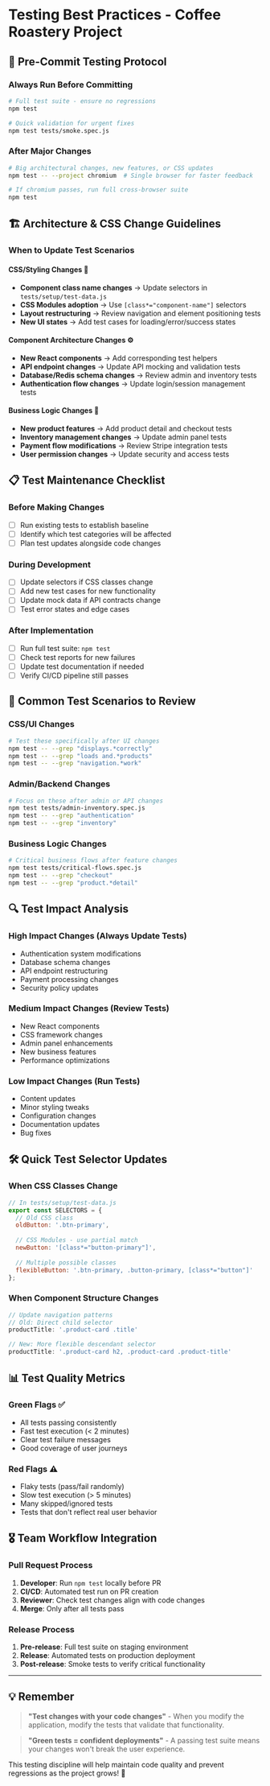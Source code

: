 # Testing Best Practices - Coffee Roastery Project

## 🚀 **Pre-Commit Testing Protocol**

### **Always Run Before Committing**
```bash
# Full test suite - ensure no regressions
npm test

# Quick validation for urgent fixes
npm test tests/smoke.spec.js
```

### **After Major Changes**
```bash
# Big architectural changes, new features, or CSS updates
npm test -- --project chromium  # Single browser for faster feedback

# If chromium passes, run full cross-browser suite
npm test
```

## 🏗️ **Architecture & CSS Change Guidelines**

### **When to Update Test Scenarios**

#### **CSS/Styling Changes** 🎨
- **Component class name changes** → Update selectors in `tests/setup/test-data.js`
- **CSS Modules adoption** → Use `[class*="component-name"]` selectors
- **Layout restructuring** → Review navigation and element positioning tests
- **New UI states** → Add test cases for loading/error/success states

#### **Component Architecture Changes** ⚙️
- **New React components** → Add corresponding test helpers
- **API endpoint changes** → Update API mocking and validation tests
- **Database/Redis schema changes** → Review admin and inventory tests
- **Authentication flow changes** → Update login/session management tests

#### **Business Logic Changes** 💼
- **New product features** → Add product detail and checkout tests
- **Inventory management changes** → Update admin panel tests  
- **Payment flow modifications** → Review Stripe integration tests
- **User permission changes** → Update security and access tests

## 📋 **Test Maintenance Checklist**

### **Before Making Changes**
- [ ] Run existing tests to establish baseline
- [ ] Identify which test categories will be affected
- [ ] Plan test updates alongside code changes

### **During Development**
- [ ] Update selectors if CSS classes change
- [ ] Add new test cases for new functionality
- [ ] Update mock data if API contracts change
- [ ] Test error states and edge cases

### **After Implementation**
- [ ] Run full test suite: `npm test`
- [ ] Check test reports for new failures
- [ ] Update test documentation if needed
- [ ] Verify CI/CD pipeline still passes

## 🎯 **Common Test Scenarios to Review**

### **CSS/UI Changes**
```bash
# Test these specifically after UI changes
npm test -- --grep "displays.*correctly"
npm test -- --grep "loads and.*products" 
npm test -- --grep "navigation.*work"
```

### **Admin/Backend Changes**
```bash
# Focus on these after admin or API changes
npm test tests/admin-inventory.spec.js
npm test -- --grep "authentication"
npm test -- --grep "inventory"
```

### **Business Logic Changes**
```bash
# Critical business flows after feature changes
npm test tests/critical-flows.spec.js
npm test -- --grep "checkout"
npm test -- --grep "product.*detail"
```

## 🔍 **Test Impact Analysis**

### **High Impact Changes** (Always Update Tests)
- Authentication system modifications
- Database schema changes  
- API endpoint restructuring
- Payment processing changes
- Security policy updates

### **Medium Impact Changes** (Review Tests)
- New React components
- CSS framework changes
- Admin panel enhancements
- New business features
- Performance optimizations

### **Low Impact Changes** (Run Tests)
- Content updates
- Minor styling tweaks
- Configuration changes
- Documentation updates
- Bug fixes

## 🛠️ **Quick Test Selector Updates**

### **When CSS Classes Change**
```javascript
// In tests/setup/test-data.js
export const SELECTORS = {
  // Old CSS class
  oldButton: '.btn-primary',
  
  // CSS Modules - use partial match
  newButton: '[class*="button-primary"]',
  
  // Multiple possible classes
  flexibleButton: '.btn-primary, .button-primary, [class*="button"]'
};
```

### **When Component Structure Changes**
```javascript
// Update navigation patterns
// Old: Direct child selector
productTitle: '.product-card .title'

// New: More flexible descendant selector  
productTitle: '.product-card h2, .product-card .product-title'
```

## 📊 **Test Quality Metrics**

### **Green Flags** ✅
- All tests passing consistently
- Fast test execution (< 2 minutes)
- Clear test failure messages
- Good coverage of user journeys

### **Red Flags** ⚠️
- Flaky tests (pass/fail randomly)
- Slow test execution (> 5 minutes)
- Many skipped/ignored tests
- Tests that don't reflect real user behavior

## 🎖️ **Team Workflow Integration**

### **Pull Request Process**
1. **Developer**: Run `npm test` locally before PR
2. **CI/CD**: Automated test run on PR creation
3. **Reviewer**: Check test changes align with code changes
4. **Merge**: Only after all tests pass

### **Release Process**  
1. **Pre-release**: Full test suite on staging environment
2. **Release**: Automated tests on production deployment
3. **Post-release**: Smoke tests to verify critical functionality

---

## 💡 **Remember**

> **"Test changes with your code changes"** - When you modify the application, modify the tests that validate that functionality.

> **"Green tests = confident deployments"** - A passing test suite means your changes won't break the user experience.

This testing discipline will help maintain code quality and prevent regressions as the project grows! 🚀